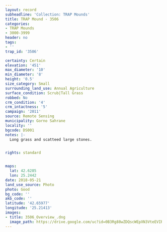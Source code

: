 ```yaml
---
layout: record
subheadline: 'Collection: TRAP Mounds'
title: TRAP Mound - 3506
categories:
- TRAP Mounds
- 3000-3999
header: no
tags:
- ''
trap_id: '3506'

certainty: Certain
elevation: '451'
max_diameter: '10'
min_diameter: '8'
height: '0.5'
size_category: Small
surrounding_land_use: Annual Agriculture
surface_condition: Scrub|Tall Grass
robbed: No
crm_condition: '4'
crm_intactness: '5'
campaign: '2011'
source: Remote Sensing
municipality: Gorno Sahrane
locality: ''
bgcode: DS001
notes: |-
  Long grass and scatteed large stones.


rights: standard


maps:
  lat: 42.6285
  lon: 25.2442
date: 2018-05-21
land_use_source: Photo
photo: Good
bg_code: ''
akb_code: ''
latitude: '42.65977'
longitude: '25.21413'
images:
- title: 3506_Overview_.dng
  image_path: https://drive.google.com/uc?id=0B3Rg88wZDQscWEpXN3VteEVIREE
---
```


